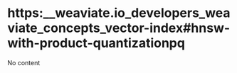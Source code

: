 # https:__weaviate.io_developers_weaviate_concepts_vector-index#hnsw-with-product-quantizationpq
No content
